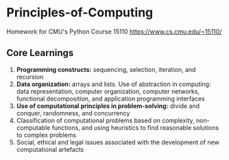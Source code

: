# Principles-of-Computing
Homework for CMU's Python Course 15110
https://www.cs.cmu.edu/~15110/ 

## Core Learnings
1. **Programming constructs:** sequencing, selection, iteration, and recursion
2. **Data organization:** arrays and lists. Use of abstraction in computing: data representation, computer organization, computer networks, functional decomposition, and application programming interfaces
3. **Use of computational principles in problem-solving:** divide and conquer, randomness, and concurrency
4. Classification of computational problems based on complexity, non-computable functions, and using heuristics to find reasonable solutions to complex problems
5. Social, ethical and legal issues associated with the development of new computational artefacts 
